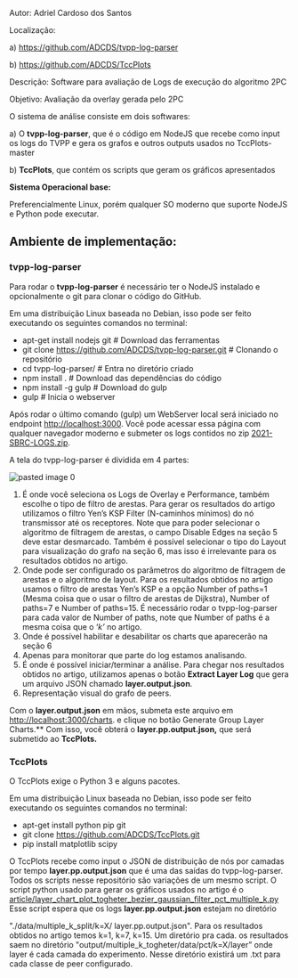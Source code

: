 Autor: Adriel Cardoso dos Santos

Localização:  

a) https://github.com/ADCDS/tvpp-log-parser 

b) https://github.com/ADCDS/TccPlots

Descrição: Software para avaliação de Logs de execução do algoritmo 2PC 

Objetivo: Avaliação da overlay gerada pelo 2PC

O sistema de análise consiste em dois softwares:

a) O **tvpp-log-parser**, que é o código em NodeJS que recebe como input os logs do TVPP e gera os grafos e outros outputs usados no TccPlots-master

b) **TccPlots**, que contém os scripts que geram os gráficos apresentados

**Sistema Operacional base:** 

Preferencialmente Linux, porém qualquer SO moderno que suporte NodeJS e Python pode executar.

## **Ambiente de implementação:** 

### **tvpp-log-parser**
Para rodar o **tvpp-log-parser** é necessário ter o NodeJS instalado e opcionalmente o git para clonar o código do GitHub.

Em uma distribuição Linux baseada no Debian, isso pode ser feito executando os seguintes comandos no terminal:

- apt-get install nodejs git # Download das ferramentas
- git clone <https://github.com/ADCDS/tvpp-log-parser.git> # Clonando o repositório
- cd tvpp-log-parser/ # Entra no diretório criado
- npm install . # Download das dependências do código
- npm install -g gulp # Download do gulp
- gulp # Inicia o webserver

Após rodar o último comando (gulp) um WebServer local será iniciado no endpoint <http://localhost:3000>. Você pode acessar essa página com qualquer navegador moderno e submeter os logs contidos no zip [2021-SBRC-LOGS.zip](https://github.com/ADCDS/tvpp-log-parser/tree/master/logs#:~:text=.%E2%80%8A.-,2021%2DSBRC%2DLOGS.zip,-add%20logs).

A tela do tvpp-log-parser é dividida em 4 partes:

![pasted image 0](https://user-images.githubusercontent.com/6514747/167742922-9f30b6a4-add9-473d-9984-22530b0edab0.png)


1. É onde você seleciona os Logs de Overlay e Performance, também escolhe o tipo de filtro de arestas. Para gerar os resultados do artigo utilizamos o filtro Yen’s KSP Filter (N-caminhos mínimos) do nó transmissor até os receptores. Note que para poder selecionar o algoritmo de filtragem de arestas, o campo Disable Edges na seção 5 deve estar desmarcado. Também é possível selecionar o tipo do Layout para visualização do grafo na seção 6, mas isso é irrelevante para os resultados obtidos no artigo.
1. Onde pode ser configurado os parâmetros do algoritmo de filtragem de arestas e o algoritmo de layout. Para os resultados obtidos no artigo usamos o filtro de arestas Yen’s KSP e a opção Number of paths=1 (Mesma coisa que o usar o filtro de arestas de Dijkstra), Number of paths=7 e Number of paths=15. É necessário rodar o tvpp-log-parser para cada valor de Number of paths, note que Number of paths é a mesma coisa que o ‘*k’* no artigo.
1. Onde é possível habilitar e desabilitar os charts que aparecerão na seção 6
1. Apenas para monitorar que parte do log estamos analisando.
1. É onde é possível iniciar/terminar a análise. Para chegar nos resultados obtidos no artigo, utilizamos apenas o botão **Extract Layer Log** que gera um arquivo JSON chamado **layer.output.json**.
1. Representação visual do grafo de peers.

Com o **layer.output.json** em mãos, submeta este arquivo em <http://localhost:3000/charts>. e clique no botão Generate Group Layer Charts.** Com isso, você obterá o **layer.pp.output.json,** que será submetido ao **TccPlots.** 


### **TccPlots**
O TccPlots exige o Python 3 e alguns pacotes.

Em uma distribuição Linux baseada no Debian, isso pode ser feito executando os seguintes comandos no terminal:

- apt-get install python pip git 
- git clone <https://github.com/ADCDS/TccPlots.git>
- pip install matplotlib scipy

O TccPlots recebe como input o JSON de distribuição de nós por camadas por tempo **layer.pp.output.json** que é uma das saídas do tvpp-log-parser. Todos os scripts nesse repositório são variações de um mesmo script. O script python usado para gerar os gráficos usados no artigo é o [article/layer_chart_plot_togheter_bezier_gaussian_filter_pct_multiple_k.py](https://github.com/ADCDS/TccPlots/blob/master/article/layer_chart_plot_togheter_bezier_gaussian_filter_pct_multiple_k.py) Esse script espera que os logs **layer.pp.output.json** estejam no diretório  

"./data/multiple\_k\_split/k=X/ layer.pp.output.json". Para os resultados obtidos no artigo temos k=1, k=7, k=15. Um diretório pra cada. os resultados saem no diretório "output/multiple\_k\_togheter/data/pct/k=X/layer” onde layer é cada camada do experimento. Nesse diretório existirá um .txt para cada classe de peer configurado. 



